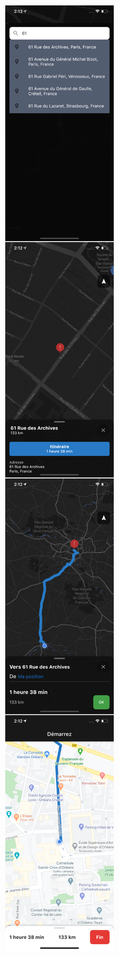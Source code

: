 
<p align="center">
  <img src="images/searchBar.png" width="356" hspace="4">
  <img src="images/addressMarker.png" width="356" hspace="4">
  <img src="images/largeView.png" width="356" hspace="4">
  <img src="images/navigation.png" width="356" hspace="4">
</p>